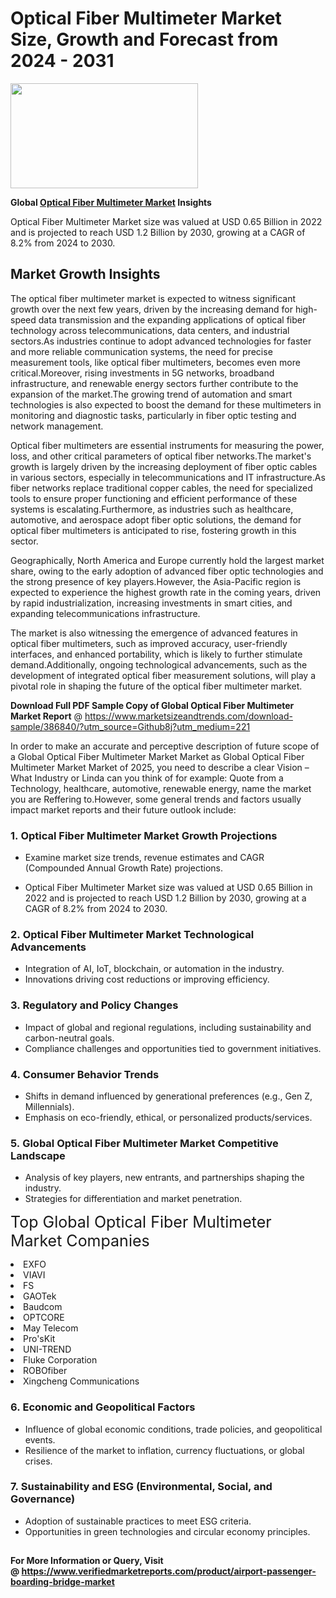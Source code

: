 <H1>Optical Fiber Multimeter Market Size, Growth and Forecast from 2024 - 2031</H1><img class="aligncenter size-medium wp-image-584254" src="https://thirdeyenews.in/wp-content/uploads/2024/09/Global-Market-Research-300x168.jpeg" alt="" width="300" height="168" /><p><strong>Global&nbsp;<a href="https://www.marketsizeandtrends.com/download-sample/386840/?utm_source=Github8j?utm_medium=221">Optical Fiber Multimeter Market</a> Insights</strong></p><p>Optical Fiber Multimeter Market size was valued at USD 0.65 Billion in 2022 and is projected to reach USD 1.2 Billion by 2030, growing at a CAGR of 8.2% from 2024 to 2030.</p><p><h2>Market Growth Insights</h2> <p>The optical fiber multimeter market is expected to witness significant growth over the next few years, driven by the increasing demand for high-speed data transmission and the expanding applications of optical fiber technology across telecommunications, data centers, and industrial sectors.As industries continue to adopt advanced technologies for faster and more reliable communication systems, the need for precise measurement tools, like optical fiber multimeters, becomes even more critical.Moreover, rising investments in 5G networks, broadband infrastructure, and renewable energy sectors further contribute to the expansion of the market.The growing trend of automation and smart technologies is also expected to boost the demand for these multimeters in monitoring and diagnostic tasks, particularly in fiber optic testing and network management.</p> <p>Optical fiber multimeters are essential instruments for measuring the power, loss, and other critical parameters of optical fiber networks.The market's growth is largely driven by the increasing deployment of fiber optic cables in various sectors, especially in telecommunications and IT infrastructure.As fiber networks replace traditional copper cables, the need for specialized tools to ensure proper functioning and efficient performance of these systems is escalating.Furthermore, as industries such as healthcare, automotive, and aerospace adopt fiber optic solutions, the demand for optical fiber multimeters is anticipated to rise, fostering growth in this sector.</p> <p>Geographically, North America and Europe currently hold the largest market share, owing to the early adoption of advanced fiber optic technologies and the strong presence of key players.However, the Asia-Pacific region is expected to experience the highest growth rate in the coming years, driven by rapid industrialization, increasing investments in smart cities, and expanding telecommunications infrastructure.</p> <p>The market is also witnessing the emergence of advanced features in optical fiber multimeters, such as improved accuracy, user-friendly interfaces, and enhanced portability, which is likely to further stimulate demand.Additionally, ongoing technological advancements, such as the development of integrated optical fiber measurement solutions, will play a pivotal role in shaping the future of the optical fiber multimeter market.</p> <p><span class=""><strong>Download Full PDF Sample Copy of Global Optical Fiber Multimeter Market Report</strong> @ <a href="https://www.marketsizeandtrends.com/download-sample/386840/?utm_source=Github8j?utm_medium=221" target="_blank">https://www.marketsizeandtrends.com/download-sample/386840/?utm_source=Github8j?utm_medium=221</a></span></p><p>In order to make an accurate and perceptive description of future scope of a Global&nbsp;Optical Fiber Multimeter Market Market as Global&nbsp;Optical Fiber Multimeter Market Market of 2025, you need to describe a clear Vision &ndash; What Industry or Linda can you think of for example: Quote from a Technology, healthcare, automotive, renewable energy, name the market you are Reffering to.However, some general trends and factors usually impact market reports and their future outlook include:</p><h3>1.&nbsp;<strong>Optical Fiber Multimeter Market Growth Projections</strong></h3><ul><li>Examine market size trends, revenue estimates and CAGR (Compounded Annual Growth Rate) projections.</li><li><p>Optical Fiber Multimeter Market size was valued at USD 0.65 Billion in 2022 and is projected to reach USD 1.2 Billion by 2030, growing at a CAGR of 8.2% from 2024 to 2030.</p></li></ul><h3>2.&nbsp;<strong>Optical Fiber Multimeter Market Technological Advancements</strong></h3><ul><li>Integration of AI, IoT, blockchain, or automation in the industry.</li><li>Innovations driving cost reductions or improving efficiency.</li></ul><h3>3.&nbsp;<strong>Regulatory and Policy Changes</strong></h3><ul><li>Impact of global and regional regulations, including sustainability and carbon-neutral goals.</li><li>Compliance challenges and opportunities tied to government initiatives.</li></ul><h3>4.&nbsp;<strong>Consumer Behavior Trends</strong></h3><ul><li>Shifts in demand influenced by generational preferences (e.g., Gen Z, Millennials).</li><li>Emphasis on eco-friendly, ethical, or personalized products/services.</li></ul><h3>5.&nbsp;<strong>Global Optical Fiber Multimeter Market Competitive Landscape</strong></h3><ul><li>Analysis of key players, new entrants, and partnerships shaping the industry.</li><li>Strategies for differentiation and market penetration.</li></ul><p data-pm-slice="1 1 []"><span style="color: inherit; font-family: inherit; font-size: 25px;">Top Global Optical Fiber Multimeter Market Companies</span></p><div class="" data-test-id=""><p><li>EXFO</li><li> VIAVI</li><li> FS</li><li> GAOTek</li><li> Baudcom</li><li> OPTCORE</li><li> May Telecom</li><li> Pro'sKit</li><li> UNI-TREND</li><li> Fluke Corporation</li><li> ROBOfiber</li><li> Xingcheng Communications</li></p></div><h3>6.&nbsp;<strong>Economic and Geopolitical Factors</strong></h3><ul><li>Influence of global economic conditions, trade policies, and geopolitical events.</li><li>Resilience of the market to inflation, currency fluctuations, or global crises.</li></ul><h3>7.&nbsp;<strong>Sustainability and ESG (Environmental, Social, and Governance)</strong></h3><ul><li>Adoption of sustainable practices to meet ESG criteria.</li><li>Opportunities in green technologies and circular economy principles.</li></ul><h2><strong style="font-size: 14px;">For More Information or Query, Visit @&nbsp;</strong><a style="background-color: #ffffff; font-size: 14px;" href="https://www.marketsizeandtrends.com/report/optical-fiber-multimeter-market/" target="_blank">https://www.verifiedmarketreports.com/product/airport-passenger-boarding-bridge-market</a></h2>